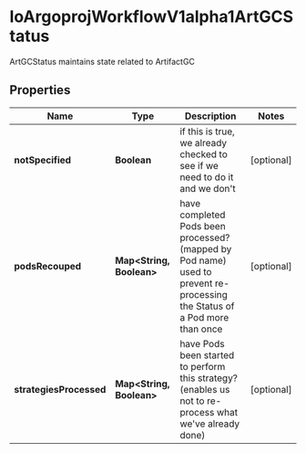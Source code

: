 

# IoArgoprojWorkflowV1alpha1ArtGCStatus

ArtGCStatus maintains state related to ArtifactGC

## Properties

Name | Type | Description | Notes
------------ | ------------- | ------------- | -------------
**notSpecified** | **Boolean** | if this is true, we already checked to see if we need to do it and we don&#39;t |  [optional]
**podsRecouped** | **Map&lt;String, Boolean&gt;** | have completed Pods been processed? (mapped by Pod name) used to prevent re-processing the Status of a Pod more than once |  [optional]
**strategiesProcessed** | **Map&lt;String, Boolean&gt;** | have Pods been started to perform this strategy? (enables us not to re-process what we&#39;ve already done) |  [optional]



